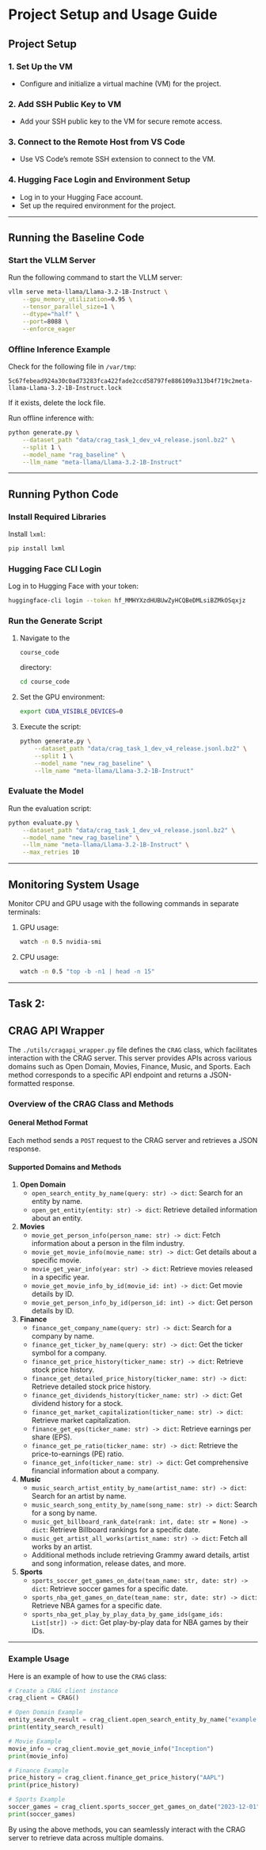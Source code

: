 # Project Setup and Usage Guide

## Project Setup

### 1. Set Up the VM

- Configure and initialize a virtual machine (VM) for the project.

### 2. Add SSH Public Key to VM

- Add your SSH public key to the VM for secure remote access.

### 3. Connect to the Remote Host from VS Code

- Use VS Code’s remote SSH extension to connect to the VM.

### 4. Hugging Face Login and Environment Setup

- Log in to your Hugging Face account.
- Set up the required environment for the project.

------

## Running the Baseline Code

### Start the VLLM Server

Run the following command to start the VLLM server:

```bash
vllm serve meta-llama/Llama-3.2-1B-Instruct \
    --gpu_memory_utilization=0.95 \
    --tensor_parallel_size=1 \
    --dtype="half" \
    --port=8088 \
    --enforce_eager
```

### Offline Inference Example

Check for the following file in `/var/tmp`:

```
5c67febead924a30c0ad73283fca422fade2ccd58797fe886109a313b4f719c2meta-llama-Llama-3.2-1B-Instruct.lock
```

If it exists, delete the lock file.

Run offline inference with:

```bash
python generate.py \
    --dataset_path "data/crag_task_1_dev_v4_release.jsonl.bz2" \
    --split 1 \
    --model_name "rag_baseline" \
    --llm_name "meta-llama/Llama-3.2-1B-Instruct"
```

------

## Running Python Code

### Install Required Libraries

Install `lxml`:

```bash
pip install lxml
```

### Hugging Face CLI Login

Log in to Hugging Face with your token:

```bash
huggingface-cli login --token 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
```

### Run the Generate Script

1. Navigate to the 

   ```
   course_code
   ```

    directory:

   ```bash
   cd course_code
   ```

2. Set the GPU environment:

   ```bash
   export CUDA_VISIBLE_DEVICES=0
   ```

3. Execute the script:

   ```bash
   python generate.py \
       --dataset_path "data/crag_task_1_dev_v4_release.jsonl.bz2" \
       --split 1 \
       --model_name "new_rag_baseline" \
       --llm_name "meta-llama/Llama-3.2-1B-Instruct"
   ```

### Evaluate the Model

Run the evaluation script:

```bash
python evaluate.py \
    --dataset_path "data/crag_task_1_dev_v4_release.jsonl.bz2" \
    --model_name "new_rag_baseline" \
    --llm_name "meta-llama/Llama-3.2-1B-Instruct" \
    --max_retries 10
```

------

## Monitoring System Usage

Monitor CPU and GPU usage with the following commands in separate terminals:

1. GPU usage:

   ```bash
   watch -n 0.5 nvidia-smi
   ```

2. CPU usage:

   ```bash
   watch -n 0.5 "top -b -n1 | head -n 15"
   ```

------

## Task 2: 

## CRAG API Wrapper

The `./utils/cragapi_wrapper.py` file defines the `CRAG` class, which facilitates interaction with the CRAG server. This server provides APIs across various domains such as Open Domain, Movies, Finance, Music, and Sports. Each method corresponds to a specific API endpoint and returns a JSON-formatted response.

### Overview of the CRAG Class and Methods

#### General Method Format

Each method sends a `POST` request to the CRAG server and retrieves a JSON response.

#### Supported Domains and Methods

1. **Open Domain**
   - `open_search_entity_by_name(query: str) -> dict`: Search for an entity by name.
   - `open_get_entity(entity: str) -> dict`: Retrieve detailed information about an entity.
2. **Movies**
   - `movie_get_person_info(person_name: str) -> dict`: Fetch information about a person in the film industry.
   - `movie_get_movie_info(movie_name: str) -> dict`: Get details about a specific movie.
   - `movie_get_year_info(year: str) -> dict`: Retrieve movies released in a specific year.
   - `movie_get_movie_info_by_id(movie_id: int) -> dict`: Get movie details by ID.
   - `movie_get_person_info_by_id(person_id: int) -> dict`: Get person details by ID.
3. **Finance**
   - `finance_get_company_name(query: str) -> dict`: Search for a company by name.
   - `finance_get_ticker_by_name(query: str) -> dict`: Get the ticker symbol for a company.
   - `finance_get_price_history(ticker_name: str) -> dict`: Retrieve stock price history.
   - `finance_get_detailed_price_history(ticker_name: str) -> dict`: Retrieve detailed stock price history.
   - `finance_get_dividends_history(ticker_name: str) -> dict`: Get dividend history for a stock.
   - `finance_get_market_capitalization(ticker_name: str) -> dict`: Retrieve market capitalization.
   - `finance_get_eps(ticker_name: str) -> dict`: Retrieve earnings per share (EPS).
   - `finance_get_pe_ratio(ticker_name: str) -> dict`: Retrieve the price-to-earnings (PE) ratio.
   - `finance_get_info(ticker_name: str) -> dict`: Get comprehensive financial information about a company.
4. **Music**
   - `music_search_artist_entity_by_name(artist_name: str) -> dict`: Search for an artist by name.
   - `music_search_song_entity_by_name(song_name: str) -> dict`: Search for a song by name.
   - `music_get_billboard_rank_date(rank: int, date: str = None) -> dict`: Retrieve Billboard rankings for a specific date.
   - `music_get_artist_all_works(artist_name: str) -> dict`: Fetch all works by an artist.
   - Additional methods include retrieving Grammy award details, artist and song information, release dates, and more.
5. **Sports**
   - `sports_soccer_get_games_on_date(team_name: str, date: str) -> dict`: Retrieve soccer games for a specific date.
   - `sports_nba_get_games_on_date(team_name: str, date: str) -> dict`: Retrieve NBA games for a specific date.
   - `sports_nba_get_play_by_play_data_by_game_ids(game_ids: List[str]) -> dict`: Get play-by-play data for NBA games by their IDs.

------

### Example Usage

Here is an example of how to use the `CRAG` class:

```python
# Create a CRAG client instance
crag_client = CRAG()

# Open Domain Example
entity_search_result = crag_client.open_search_entity_by_name("example entity")
print(entity_search_result)

# Movie Example
movie_info = crag_client.movie_get_movie_info("Inception")
print(movie_info)

# Finance Example
price_history = crag_client.finance_get_price_history("AAPL")
print(price_history)

# Sports Example
soccer_games = crag_client.sports_soccer_get_games_on_date("2023-12-01", "FC Barcelona")
print(soccer_games)
```

By using the above methods, you can seamlessly interact with the CRAG server to retrieve data across multiple domains.